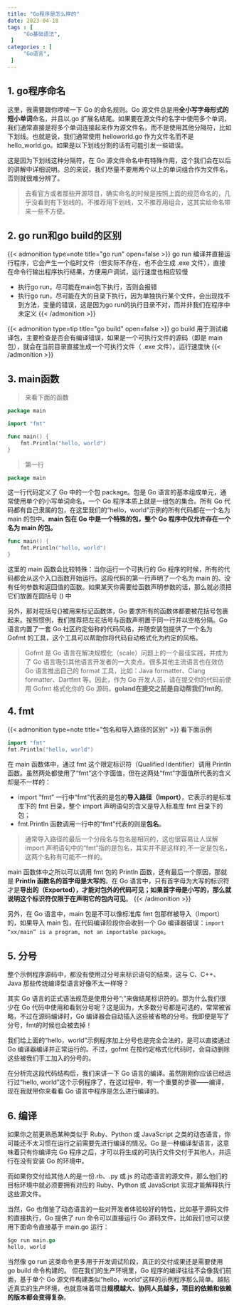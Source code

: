```yaml
---
title: "Go程序是怎么样的"
date: 2023-04-18
tags : [                                    
     "Go基础语法",
 ]
categories : [                              
     "Go语言",
 ]
---
```


## 1. go程序命名

这里，我需要跟你啰嗦一下 Go 的命名规则。Go 源文件总是用**全小写字母形式的短小单词**命名，并且以.go 扩展名结尾。如果要在源文件的名字中使用多个单词，我们通常直接是将多个单词连接起来作为源文件名，而不是使用其他分隔符，比如下划线。也就是说，我们通常使用 helloworld.go 作为文件名而不是 hello_world.go。如果是以下划线分割的话有可能引发一些错误。

这是因为下划线这种分隔符，在 Go 源文件命名中有特殊作用，这个我们会在以后的讲解中详细说明。总的来说，我们尽量不要用两个以上的单词组合作为文件名，否则就很难分辨了。

>去看官方或者那些开源项目，确实命名的时候是按照上面的规范命名的，几乎没看到有下划线的。不推荐用下划线，又不推荐用组合，这其实给命名带来一些不方便。


##  2. go run和go build的区别

{{< admonition type=note  title="go run"  open=false  >}}
go run 编译并直接运行程序，它会产生一个临时文件（但实际不存在，也不会生成 .exe 文件），直接在命令行输出程序执行结果，方便用户调试，运行速度也相应较慢
- 执行go run，尽可能在main包下执行，否则会报错
- 执行go run，尽可能在大的目录下执行，因为单独执行某个文件，会出现找不到方法，变量的错误，这是因为go run的执行目录不对，而并非我们在程序中未定义
{{< /admonition >}}


{{< admonition type=tip  title="go build"  open=false  >}}
go build 用于测试编译包，主要检查是否会有编译错误，如果是一个可执行文件的源码（即是 main 包），就会在当前目录直接生成一个可执行文件（ .exe 文件）。运行速度快
{{< /admonition >}}


## 3. main函数
> 来看下面的函数
```go
package main

import "fmt"

func main() {
    fmt.Println("hello, world")
}
```
> 第一行
```go
package main
```
这一行代码定义了 Go 中的一个包 package。包是 Go 语言的基本组成单元，通常使用单个的小写单词命名，一个 Go 程序本质上就是一组包的集合。所有 Go 代码都有自己隶属的包，在这里我们的“hello，world”示例的所有代码都在一个名为 main 的包中。**main 包在 Go 中是一个特殊的包，整个 Go 程序中仅允许存在一个名为 main 的包。**

```go
func main() {
    fmt.Println("hello, world")
}
```

这里的 main 函数会比较特殊：当你运行一个可执行的 Go 程序的时候，所有的代码都会从这个入口函数开始运行。这段代码的第一行声明了一个名为 main 的、没有任何参数和返回值的函数。如果某天你需要给函数声明参数的话，那么就必须把它们放置在圆括号 () 中

另外，那对花括号{}被用来标记函数体，Go 要求所有的函数体都要被花括号包裹起来。按照惯例，我们推荐把左花括号与函数声明置于同一行并以空格分隔。Go 语言内置了一套 Go 社区约定俗称的代码风格，并随安装包提供了一个名为 Gofmt 的工具，这个工具可以帮助你将代码自动格式化为约定的风格。

>Gofmt 是 Go 语言在解决规模化（scale）问题上的一个最佳实践，并成为了 Go 语言吸引其他语言开发者的一大卖点。很多其他主流语言也在效仿 Go 语言推出自己的 format 工具，比如：Java formatter、Clang formatter、Dartfmt 等。因此，作为 Go 开发人员，请在提交你的代码前使用 Gofmt 格式化你的 Go 源码。**goland在提交之前是自动帮我们fmt的**。

## 4. fmt
{{< admonition type=note title="包名和导入路径的区别"  >}} 
看下面示例
```go
import "fmt"
fmt.Println("hello, world")
```
在 main 函数体中，通过 fmt 这个限定标识符（Qualified Identifier）调用 Println 函数。虽然两处都使用了“fmt”这个字面值，但在这两处“fmt”字面值所代表的含义却是不一样的：

-   import “fmt” 一行中“fmt”代表的是包的**导入路径（Import）**，它表示的是标准库下的 fmt 目录，整个 import 声明语句的含义是导入标准库 fmt 目录下的包；
-   fmt.Println 函数调用一行中的“fmt”代表的则是**包名**。

>通常导入路径的最后一个分段名与包名是相同的，这也很容易让人误解 import 声明语句中的“fmt”指的是包名，其实并不是这样的,不一定是包名，这两个名称有可能不一样的。

main 函数体中之所以可以调用 fmt 包的 Println 函数，还有最后一个原因，那就是 **Println 函数名的首字母是大写的**。在 Go 语言中，只有首字母为大写的标识符才是**导出的（Exported），才能对包外的代码可见；如果首字母是小写的，那么就说明这个标识符仅限于在声明它的包内可见**。
{{< /admonition >}}

另外，在 Go 语言中，main 包是不可以像标准库 fmt 包那样被导入（Import）的，如果导入 main 包，在代码编译阶段你会收到一个 Go 编译器错误：`import “xx/main” is a program, not an importable package`。

## 5. 分号
整个示例程序源码中，都没有使用过分号来标识语句的结束，这与 C、C++、Java 那些传统编译型语言好像不太一样呀？

其实 Go 语言的正式语法规范是使用分号“;”来做结尾标识符的。那为什么我们很少在 Go 代码中使用和看到分号呢？这是因为，大多数分号都是可选的，常常被省略，不过在源码编译时，Go 编译器会自动插入这些被省略的分号。我即便是写了分号，fmt的时候也会被去掉！

我们给上面的“hello，world”示例程序加上分号也是完全合法的，是可以直接通过 Go 编译器编译并正常运行的。不过，gofmt 在按约定格式化代码时，会自动删除这些被我们手工加入的分号的。

在分析完这段代码结构后，我们来讲一下 Go 语言的编译。虽然刚刚你应该已经运行过“hello, world”这个示例程序了，在这过程中，有一个重要的步骤——编译，现在我就带你来看看 Go 语言中程序是怎么进行编译的。

## 6. 编译
如果你之前更熟悉某种类似于 Ruby、Python 或 JavaScript 之类的动态语言，你可能还不太习惯在运行之前需要先进行编译的情况。Go 是一种编译型语言，这意味着只有你编译完 Go 程序之后，才可以将生成的可执行文件交付于其他人，并运行在没有安装 Go 的环境中。

而如果你交付给其他人的是一份.rb、.py 或.js 的动态语言的源文件，那么他们的目标环境中就必须要拥有对应的 Ruby、Python 或 JavaScript 实现才能解释执行这些源文件。

当然，Go 也借鉴了动态语言的一些对开发者体验较好的特性，比如基于源码文件的直接执行，Go 提供了 run 命令可以直接运行 Go 源码文件，比如我们也可以使用下面命令直接基于 main.go 运行：

```go
$go run main.go
hello, world
```

当然像 go run 这类命令更多用于开发调试阶段，真正的交付成果还是需要使用 go build 命令构建的。
但在我们的生产环境里，Go 程序的编译往往不会像我们前面，基于单个 Go 源文件构建类似“hello，world”这样的示例程序那么简单。越贴近真实的生产环境，也就意味着项目**规模越大、协同人员越多，项目的依赖和依赖的版本都会变得复杂**。